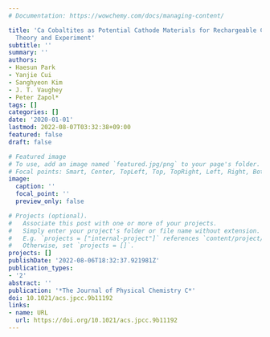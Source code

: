 ```yaml
---
# Documentation: https://wowchemy.com/docs/managing-content/

title: 'Ca Cobaltites as Potential Cathode Materials for Rechargeable Ca-Ion Batteries:
  Theory and Experiment'
subtitle: ''
summary: ''
authors:
- Haesun Park
- Yanjie Cui
- Sanghyeon Kim
- J. T. Vaughey
- Peter Zapol*
tags: []
categories: []
date: '2020-01-01'
lastmod: 2022-08-07T03:32:38+09:00
featured: false
draft: false

# Featured image
# To use, add an image named `featured.jpg/png` to your page's folder.
# Focal points: Smart, Center, TopLeft, Top, TopRight, Left, Right, BottomLeft, Bottom, BottomRight.
image:
  caption: ''
  focal_point: ''
  preview_only: false

# Projects (optional).
#   Associate this post with one or more of your projects.
#   Simply enter your project's folder or file name without extension.
#   E.g. `projects = ["internal-project"]` references `content/project/deep-learning/index.md`.
#   Otherwise, set `projects = []`.
projects: []
publishDate: '2022-08-06T18:32:37.921981Z'
publication_types:
- '2'
abstract: ''
publication: '*The Journal of Physical Chemistry C*'
doi: 10.1021/acs.jpcc.9b11192
links:
- name: URL
  url: https://doi.org/10.1021/acs.jpcc.9b11192
---
```

